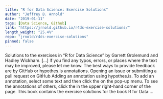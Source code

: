 ```yaml
---
title: "R for Data Science: Exercise Solutions"
author: "Jeffrey B. Arnold"
date: "2019-01-11"
tags: [Data Science, Github]
link: "https://jrnold.github.io/r4ds-exercise-solutions/"
length_weight: "25.4%"
repo: "jrnold/r4ds-exercise-solutions"
pinned: false
---
```


Solutions to the exercises in “R for Data Science” by Garrett Grolemund and Hadley Wickham. [...] If you find any typos, errors, or places where the text may be improved, please let me know. The best ways to provide feedback are by GitHub or hypothes.is annotations. Opening an issue or submitting a pull request on GitHub Adding an annotation using hypothes.is. To add an annotation, select some text and then click the on the pop-up menu. To see the annotations of others, click the in the upper right-hand corner of the page. This book contains the exercise solutions for the book R for Data ...
